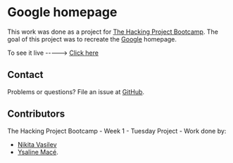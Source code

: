 # Google homepage
 
This work was done as a project for [The Hacking Project Bootcamp](https://www.thehackingproject.org/).
The goal of this project was to recreate the [Google](https://google.com) homepage.

To see it live  ----->   [Click here](https://nikitavasilev.github.io/google_homepage/)

## Contact

Problems or questions? File an issue at [GitHub](https://github.com/nikitavasilev/google_homepage/issues).

## Contributors

The Hacking Project Bootcamp - Week 1 - Tuesday Project - Work done by:

* [Nikita Vasilev](https://github.com/nikitavasilev)
* [Ysaline Macé](https://github.com/Ysalien). 